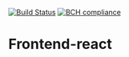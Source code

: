 [![Build Status](https://travis-ci.org/marcusgsta/react-frontend.svg?branch=master)](https://travis-ci.org/marcusgsta/react-frontend)
[![BCH compliance](https://bettercodehub.com/edge/badge/marcusgsta/react-frontend?branch=master)](https://bettercodehub.com/)

# Frontend-react

